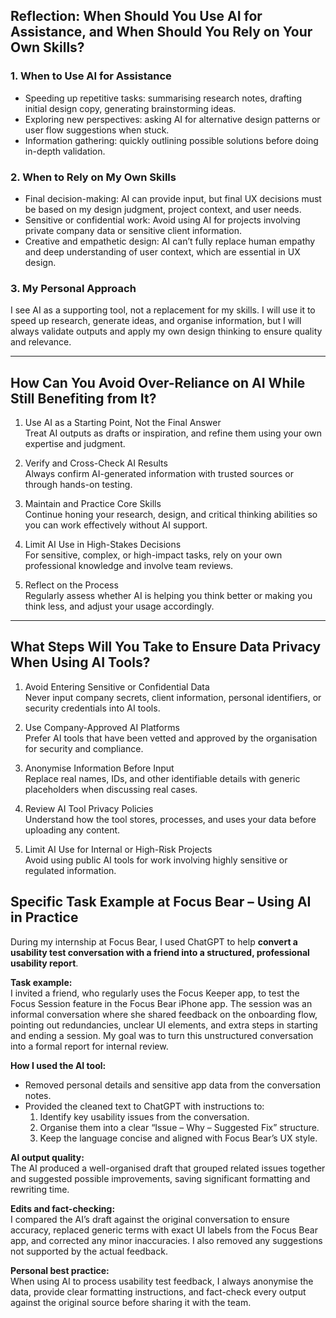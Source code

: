 ## Reflection: When Should You Use AI for Assistance, and When Should You Rely on Your Own Skills?

### 1. When to Use AI for Assistance
- Speeding up repetitive tasks: summarising research notes, drafting initial design copy, generating brainstorming ideas.  
- Exploring new perspectives: asking AI for alternative design patterns or user flow suggestions when stuck.  
- Information gathering: quickly outlining possible solutions before doing in-depth validation.  

### 2. When to Rely on My Own Skills
- Final decision-making: AI can provide input, but final UX decisions must be based on my design judgment, project context, and user needs.  
- Sensitive or confidential work: Avoid using AI for projects involving private company data or sensitive client information.  
- Creative and empathetic design: AI can’t fully replace human empathy and deep understanding of user context, which are essential in UX design.  

### 3. My Personal Approach
I see AI as a supporting tool, not a replacement for my skills. I will use it to speed up research, generate ideas, and organise information, but I will always validate outputs and apply my own design thinking to ensure quality and relevance.  

---

## How Can You Avoid Over-Reliance on AI While Still Benefiting from It?

1. Use AI as a Starting Point, Not the Final Answer  
   Treat AI outputs as drafts or inspiration, and refine them using your own expertise and judgment.  

2. Verify and Cross-Check AI Results  
   Always confirm AI-generated information with trusted sources or through hands-on testing.  

3. Maintain and Practice Core Skills  
   Continue honing your research, design, and critical thinking abilities so you can work effectively without AI support.  

4. Limit AI Use in High-Stakes Decisions  
   For sensitive, complex, or high-impact tasks, rely on your own professional knowledge and involve team reviews.  

5. Reflect on the Process  
   Regularly assess whether AI is helping you think better or making you think less, and adjust your usage accordingly.  

---

## What Steps Will You Take to Ensure Data Privacy When Using AI Tools?

1. Avoid Entering Sensitive or Confidential Data  
   Never input company secrets, client information, personal identifiers, or security credentials into AI tools.  

2. Use Company-Approved AI Platforms  
   Prefer AI tools that have been vetted and approved by the organisation for security and compliance.  

3. Anonymise Information Before Input  
   Replace real names, IDs, and other identifiable details with generic placeholders when discussing real cases.  

4. Review AI Tool Privacy Policies  
   Understand how the tool stores, processes, and uses your data before uploading any content.  

5. Limit AI Use for Internal or High-Risk Projects  
   Avoid using public AI tools for work involving highly sensitive or regulated information.
   
## Specific Task Example at Focus Bear – Using AI in Practice

During my internship at Focus Bear, I used ChatGPT to help **convert a usability test conversation with a friend into a structured, professional usability report**.

**Task example:**  
I invited a friend, who regularly uses the Focus Keeper app, to test the Focus Session feature in the Focus Bear iPhone app. The session was an informal conversation where she shared feedback on the onboarding flow, pointing out redundancies, unclear UI elements, and extra steps in starting and ending a session. My goal was to turn this unstructured conversation into a formal report for internal review.

**How I used the AI tool:**  
- Removed personal details and sensitive app data from the conversation notes.  
- Provided the cleaned text to ChatGPT with instructions to:  
  1. Identify key usability issues from the conversation.  
  2. Organise them into a clear “Issue – Why – Suggested Fix” structure.  
  3. Keep the language concise and aligned with Focus Bear’s UX style.  

**AI output quality:**  
The AI produced a well-organised draft that grouped related issues together and suggested possible improvements, saving significant formatting and rewriting time.

**Edits and fact-checking:**  
I compared the AI’s draft against the original conversation to ensure accuracy, replaced generic terms with exact UI labels from the Focus Bear app, and corrected any minor inaccuracies. I also removed any suggestions not supported by the actual feedback.

**Personal best practice:**  
When using AI to process usability test feedback, I always anonymise the data, provide clear formatting instructions, and fact-check every output against the original source before sharing it with the team.
